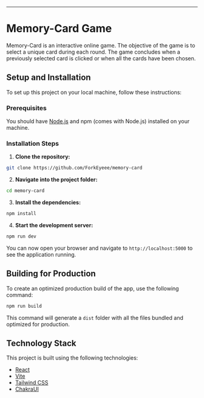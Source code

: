 ---

# Memory-Card Game

Memory-Card is an interactive online game. The objective of the game is to select a unique card during each round. The game concludes when a previously selected card is clicked or when all the cards have been chosen.

## Setup and Installation

To set up this project on your local machine, follow these instructions:

### Prerequisites

You should have [Node.js](https://nodejs.org/en/) and npm (comes with Node.js) installed on your machine.

### Installation Steps

1. **Clone the repository:**

```bash
git clone https://github.com/ForkEyeee/memory-card
```

2. **Navigate into the project folder:**

```bash
cd memory-card
```

3. **Install the dependencies:**

```bash
npm install
```

4. **Start the development server:**

```bash
npm run dev
```

You can now open your browser and navigate to `http://localhost:5000` to see the application running.

## Building for Production

To create an optimized production build of the app, use the following command:

```bash
npm run build
```

This command will generate a `dist` folder with all the files bundled and optimized for production.

## Technology Stack

This project is built using the following technologies:

- [React](https://reactjs.org/)
- [Vite](https://vitejs.dev/)
- [Tailwind CSS](https://tailwindcss.com/)
- [ChakraUI](https://chakra-ui.com/)
